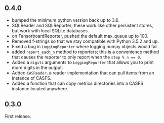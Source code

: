 ## 0.4.0

- bumped the minimum python version back up to 3.6.
- SQLReader and SQLReporter; these work like other persistent stores, but work
  with local SQLite databases.
- on TensorboardReporter, pushed the default max_queue up to 100.
- Removed f-strings so that we stay compatible with Python 3.5.2 and up.
- Fixed a bug in `LoggingReporter` where logging numpy objects would fail.
- added `report_each_n` method to reporters; this is a convenience method that
  causes the reporter to only report when the `step % n == 0`.
- Added a `digits` arguments to `LoggingReporter` that allows you to print more
  digits in the output.
- Added `CASReader`, a reader implementation that can pull items from an
  instance of CASFS.
- Added a function that can copy metrics directories into a CASFS instance
  located anywhere.

## 0.3.0

First release.
